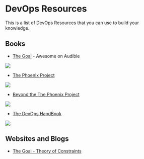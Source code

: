 # DevOps Resources

This is a list of DevOps Resources that you can use to build your knowledge.

## Books
- [The Goal](https://www.amazon.com/Goal-Process-Ongoing-Improvement-Revised/dp/B000OZ0J2A/ref=tmm_aud_swatch_0?_encoding=UTF8&qid=1537055758&sr=8-2) - Awesome on Audible

![](https://images-na.ssl-images-amazon.com/images/I/519C2Gz-v2L._SY346_.jpg)
- [The Phoenix Project](https://www.amazon.com/Phoenix-Project-DevOps-Helping-Business-ebook/dp/B078Y98RG8/ref=tmm_kin_swatch_0?_encoding=UTF8&qid=1537055823&sr=1-1)

![](https://images-na.ssl-images-amazon.com/images/I/51Muw70krLL._SY346_.jpg)
- [Beyond the The Phoenix Project](https://www.amazon.com/Beyond-Phoenix-Project-Evolution-Transcript-ebook/dp/B079V4YRG1/ref=tmm_kin_swatch_0?_encoding=UTF8&qid=1537055823&sr=1-2)

![](https://images-na.ssl-images-amazon.com/images/I/51RFsKtTl5L.jpg)
- [The DevOps HandBook](https://www.amazon.com/DevOps-Handbook-World-Class-Reliability-Organizations-ebook/dp/B01M9ASFQ3/ref=sr_1_4?s=digital-text&ie=UTF8&qid=1537056136&sr=1-4&keywords=DevOps+Handbook)

![](https://images-na.ssl-images-amazon.com/images/I/51WMrr2knUL.jpg)


## Websites and Blogs
- [The Goal - Theory of Constraints](https://www.tocinstitute.org/the-goal-summary.html)
